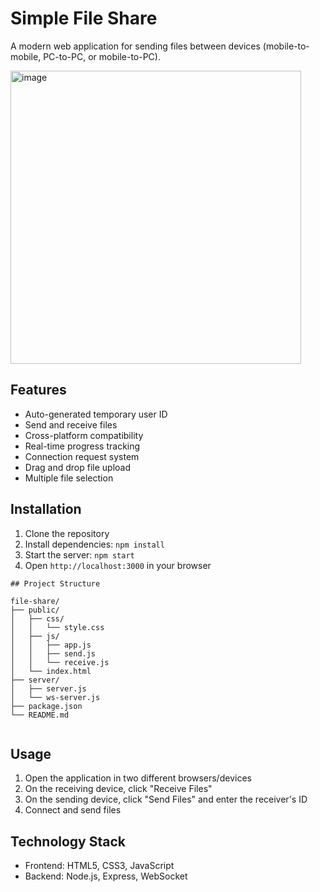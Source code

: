 # Simple File Share

A modern web application for sending files between devices (mobile-to-mobile, PC-to-PC, or mobile-to-PC).

<img width="465" height="469" alt="image" src="https://github.com/user-attachments/assets/30dd2241-87f9-487a-b7f7-cbd197c52519" />


## Features

- Auto-generated temporary user ID
- Send and receive files
- Cross-platform compatibility
- Real-time progress tracking
- Connection request system
- Drag and drop file upload
- Multiple file selection

## Installation

1. Clone the repository
2. Install dependencies: `npm install`
3. Start the server: `npm start`
4. Open `http://localhost:3000` in your browser

```
## Project Structure

file-share/
├── public/
│   ├── css/
│   │   └── style.css
│   ├── js/
│   │   ├── app.js
│   │   ├── send.js
│   │   └── receive.js
│   └── index.html
├── server/
│   ├── server.js
│   └── ws-server.js
├── package.json
└── README.md
 
 ```


## Usage

1. Open the application in two different browsers/devices
2. On the receiving device, click "Receive Files"
3. On the sending device, click "Send Files" and enter the receiver's ID
4. Connect and send files

## Technology Stack

- Frontend: HTML5, CSS3, JavaScript
- Backend: Node.js, Express, WebSocket

